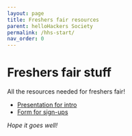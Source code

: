 ```yaml
---
layout: page
title: Freshers fair resources
parent: helloHackers Society
permalink: /hhs-start/
nav_order: 0
---
```

# Freshers fair stuff

All the resources needed for freshers fair! 

- [Presentation for intro](https://docs.google.com/presentation/d/1mCZiUGuaYYh-sLwgxg6G4yPF6VAkLIO66bXenGHllog/edit#slide=id.p)
- [Form for sign-ups](https://forms.gle/r79ics8DpcAPXfPLA)

_Hope it goes well!_
